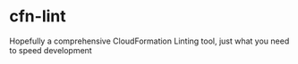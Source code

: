 # cfn-lint
Hopefully a comprehensive CloudFormation Linting tool, just what you need to speed development
